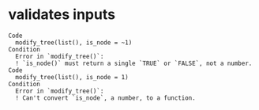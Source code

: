 # validates inputs

    Code
      modify_tree(list(), is_node = ~1)
    Condition
      Error in `modify_tree()`:
      ! `is_node()` must return a single `TRUE` or `FALSE`, not a number.
    Code
      modify_tree(list(), is_node = 1)
    Condition
      Error in `modify_tree()`:
      ! Can't convert `is_node`, a number, to a function.

